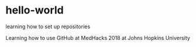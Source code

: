 # hello-world
learning how to set up repositories

Learning how to use GitHub at MedHacks 2018 at Johns Hopkins University

